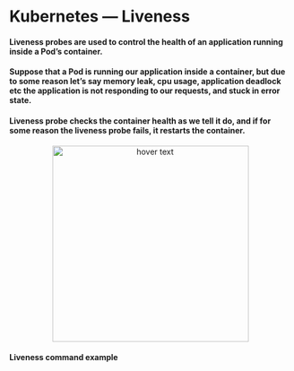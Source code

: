 # Kubernetes — Liveness

#### Liveness probes are used to control the health of an application running inside a Pod’s container. 

#### Suppose that a Pod is running our application inside a container, but due to some reason let’s say memory leak, cpu usage, application deadlock etc the application is not responding to our requests, and stuck in error state.

#### Liveness probe checks the container health as we tell it do, and if for some reason the liveness probe fails, it restarts the container.


<p align="center">
  <img src="https://miro.medium.com/max/875/0*U8l_OiseiAaGJ_6n.gif" width="350" title="hover text">
</p>

#### Liveness command example 
```sh 



```
